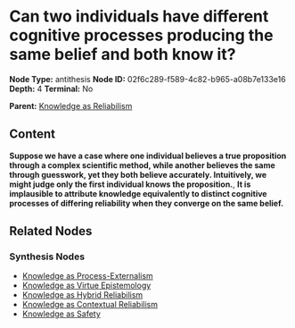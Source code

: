 # Can two individuals have different cognitive processes producing the same belief and both know it?

**Node Type:** antithesis
**Node ID:** 02f6c289-f589-4c82-b965-a08b7e133e16
**Depth:** 4
**Terminal:** No

**Parent:** [Knowledge as Reliabilism](knowledge-as-reliabilism-synthesis-9aebef31-b2ac-40ef-aff3-bf542fd3daa2.md)

## Content

**Suppose we have a case where one individual believes a true proposition through a complex scientific method, while another believes the same through guesswork, yet they both believe accurately. Intuitively, we might judge only the first individual knows the proposition.**, **It is implausible to attribute knowledge equivalently to distinct cognitive processes of differing reliability when they converge on the same belief.**

## Related Nodes

### Synthesis Nodes

- [Knowledge as Process-Externalism](knowledge-as-process-externalism-synthesis-8e186f4e-e9ed-4146-8849-52aacc749c21.md)
- [Knowledge as Virtue Epistemology](knowledge-as-virtue-epistemology-synthesis-2625ebd6-2484-40bb-92e9-364615ada62b.md)
- [Knowledge as Hybrid Reliabilism](knowledge-as-hybrid-reliabilism-synthesis-d7ae9428-cc95-48ca-869a-dca334a2bb6a.md)
- [Knowledge as Contextual Reliabilism](knowledge-as-contextual-reliabilism-synthesis-388bc084-e91f-4e15-b167-d85ba274eb52.md)
- [Knowledge as Safety](knowledge-as-safety-synthesis-9e7c43e4-a736-4050-81ac-61f71ffd2de8.md)
